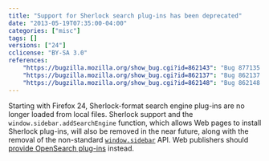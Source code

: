 ```yaml
---
title: "Support for Sherlock search plug-ins has been deprecated"
date: "2013-05-19T07:35:00-04:00"
categories: ["misc"]
tags: []
versions: ["24"]
cclicense: "BY-SA 3.0"
references:
    "https://bugzilla.mozilla.org/show_bug.cgi?id=862143": "Bug 877135 – stop loading Sherlock files from disk"
    "https://bugzilla.mozilla.org/show_bug.cgi?id=862137": "Bug 862137 – stop supporting Sherlock search engines"
    "https://bugzilla.mozilla.org/show_bug.cgi?id=862148": "Bug 862148 – stop supporting installation of Sherlock plugins from the web"
---
```

Starting with Firefox 24, Sherlock-format search engine plug-ins are no longer loaded from local files. Sherlock support and the `window.sidebar.addSearchEngine` function, which allows Web pages to install Sherlock plug-ins, will also be removed in the near future, along with the removal of the non-standard [`window.sidebar`](https://developer.mozilla.org/en-US/docs/Web/API/window.sidebar) API. Web publishers should [provide OpenSearch plug-ins](https://developer.mozilla.org/en-US/docs/Creating_OpenSearch_plugins_for_Firefox) instead.
